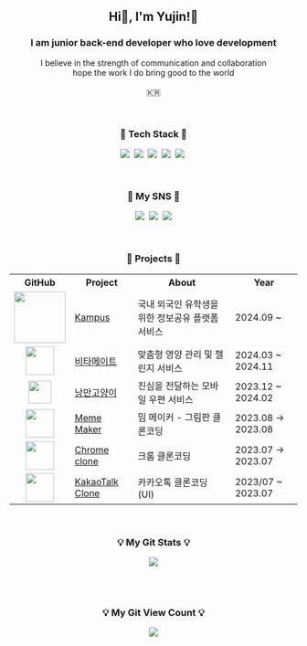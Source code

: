<h2 align="center"> Hi👋, I'm Yujin!🤗</h2>
<h3 align="center">I am junior back-end developer who love development</h3>
<p align="center">
  I believe in the strength of communication and collaboration<br/>
  hope the work I do bring good to the world<br/><br/>
  🇰🇷
</p>

<br>

<h3 align="center">🍳 Tech Stack 🍳</h3>
<p align="center">
  <img src="https://img.shields.io/badge/Java-007396?style=flat&logo=Java&logoColor=white"/></a>&nbsp
  <img src="https://img.shields.io/badge/SpringBoot-6DB33F?style=flat&logo=Spring&logoColor=white"/></a>&nbsp
  <img src="https://img.shields.io/badge/JPA-Hibernate-blue?style=flat&logo=Hibernate&logoColor=white"/>&nbsp
  <img src="https://img.shields.io/badge/MySql-E6B91E?style=flat&logo=MySql&logoColor=white"/></a>&nbsp
  <img src="https://img.shields.io/badge/Amazon%20AWS-232F3E?style=flat&logo=Amazon%20AWS&logoColor=white"/>&nbsp
</p>

<br>

<h3 align="center"> 🌈 My SNS 🌈 </h3>
<p align="center">
  <a href="https://u-genuine.tistory.com/"><img src="https://img.shields.io/badge/Blog-EF544F?style=flat&logo=Blogger&logoColor=white"&link=https://u-genuine.tistory.com"/></a>&nbsp
  <a href="https://www.instagram.com/uzxnnnn/"><img src="https://img.shields.io/badge/Instagram-E4405F?style=flat&logo=Instagram&logoColor=white&link=https://www.instagram.com/uzxnnnn/"/></a>&nbsp
  <a href="mailto:u_genuine@naver.com"><img src="https://img.shields.io/badge/Email-03C75A?style=flat&logo=Naver&logoColor=white&link=u_genuine@naver.com"/></a>
</p>

<br>

<h3 align="center"> 🚀 Projects 🚀 </h3>
<div align="center">
  <table>
    <tr>
      <th>GitHub</th>
      <th>Project</th>
      <th>About</th>
      <th>Year</th>
    </tr>
    <tr>
      <td align="center"><a href="/"><img src="https://github.com/user-attachments/assets/33f6c501-d500-4c99-89aa-933897286408" width="90"/></a></td>
      <td><a href="https://github.com/IT-Cotato/10th-Kampus-BE">Kampus</a></td>
      <td>
        국내 외국인 유학생을 위한 정보공유 플랫폼 서비스
      </td>
      <td>2024.09 ~ </td>
    </tr>
    <tr>
      <td align="center"><a href="https://github.com/Vita-Mate/BE"><img src="https://github.com/user-attachments/assets/f9ebfff0-8a47-462c-86cd-8bcc5a423a78" width="50"/></a></td>
      <td><a href="https://github.com/IRECIPE/IRecipe-Server">비타메이트</a></td>
      <td>
        맞춤형 영양 관리 및 챌린지 서비스
      </td>
      <td>2024.03 ~ 2024.11</td>
    </tr>
    <tr>
      <td align="center"><a href="https://github.com/a-romantic-cat/Back-end"><img src="https://github.com/user-attachments/assets/c0c3d8e5-6d1f-44a4-a7ff-a9e332d1b780" width="40"/></a></td>
      <td><a href="https://github.com/a-romantic-cat/Back-end">낭만고양이</a></td>
      <td>
        진심을 전달하는 모바일 우편 서비스
      </td>
      <td>2023.12 ~ 2024.02</td>
    </tr>
    <tr>
      <td align="center"><a href="https://github.com/u-genuine/meme-maker"><img src="https://github.com/user-attachments/assets/2946a8b5-ae56-4dd5-bc5f-79d985edf86d" width="50"/></a></td>
      <td><a href="https://u-genuine.github.io/meme-maker/">Meme Maker</a></td>
      <td>
        밈 메이커 - 그림판 클론코딩
      </td>
      <td>2023.08 → 2023.08</td>
    </tr>
    <tr>
      <td align="center"><a href="https://github.com/u-genuine/chrome-clone"><img src="https://github.com/user-attachments/assets/2946a8b5-ae56-4dd5-bc5f-79d985edf86d" width="50"/></a></td>
      <td><a href="https://u-genuine.github.io/chrome-clone/">Chrome clone</a></td>
      <td>
        크롬 클론코딩
      </td>
      <td>2023.07 → 2023.07</td>
    </tr>
    <tr>
      <td align="center"><a href="https://github.com/u-genuine/kokoa-clone-2023"><img src="https://github.com/user-attachments/assets/b9f55919-6aff-4f96-b6e8-f8e64d55f246" width="50"/></a></td>
      <td><a href="https://u-genuine.github.io/kokoa-clone-2023/">KakaoTalk Clone</a></td>
      <td>
        카카오톡 클론코딩 (UI)
      </td>
      <td>2023/07 ~ 2023.07</td>
    </tr>
  </table>
</div>

<br>


<h3 align="center">💡 My Git Stats 💡</h3>
<p align="center">
  <a href="https://github.com/u-genuine">
    <img align="center" src="https://github-readme-stats.vercel.app/api?username=u-genuine&show_icons=true&theme=nord" />
  </a>
</p>

<br>

<br>
<h3 align="center">💡 My Git View Count 💡</h3>
<p align="center">
<a href="https://hits.seeyoufarm.com"><img src="https://hits.seeyoufarm.com/api/count/incr/badge.svg?url=https%3A%2F%2Fgithub.com%2Fu-genuine&count_bg=%235F947D&title_bg=%23233939&icon=git.svg&icon_color=%23E7E7E7&title=Git&edge_flat=false"/></a>
</p>

<br>

<!--
**u-genuine/u-genuine** is a ✨ _special_ ✨ repository because its `README.md` (this file) appears on your GitHub profile.

Here are some ideas to get you started:

- 🔭 I’m currently working on ...
- 🌱 I’m currently learning ...
- 👯 I’m looking to collaborate on ...
- 🤔 I’m looking for help with ...
- 💬 Ask me about ...
- 📫 How to reach me: ...
- 😄 Pronouns: ...
- ⚡ Fun fact: ...
-->
